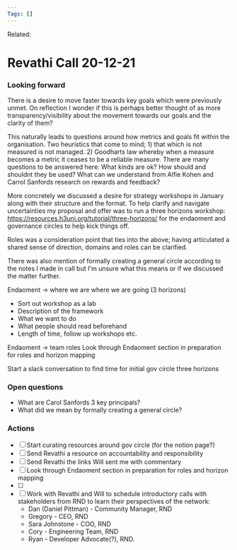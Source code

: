 ```yaml
---
Tags: []
---
```

Related: 
# Revathi Call 20-12-21

### Looking forward
There is a desire to move faster towards key goals which were previously unmet. On reflection I wonder if this is perhaps better thought of as more transparency/visibility about the movement towards our goals and the clarity of them? 

This naturally leads to questions around how metrics and goals fit within the organisation. Two heuristics that come to mind; 1) that which is not measured is not managed. 2) Goodharts law whereby when a measure becomes a metric it ceases to be a reliable measure. There are many questions to be answered here: What kinds are ok? How should and shouldnt they be used? What can we understand from Alfie Kohen and Carrol Sanfords research on rewards and feedback? 

More concretely we discussed a desire for strategy workshops in January along with their structure and the format. To help clarify and navigate uncertainties my proposal and offer was to run a three horizons workshop: https://resources.h3uni.org/tutorial/three-horizons/ for the endaoment and governance circles to help kick things off. 

Roles was a consideration point that ties into the above; having articulated a shared sense of direction, domains and roles can be clarified. 

There was also mention of formally creating a general circle according to the notes I made in call but I'm unsure what this means or if we discussed the matter further.

Endaoment -> where we are where we are going (3 horizons)
- Sort out workshop as a lab
- Description of the framework
- What we want to do
- What people should read beforehand
- Length of time, follow up workshops etc.

Endaoment -> team roles 
Look through Endaoment section in preparation for roles and horizon mapping

Start a slack conversation to find time for initial gov circle three horizons


### Open questions
- What are Carol Sanfords 3 key principals?
- What did we mean by formally creating a general circle?


### Actions
- [ ] Start curating resources around gov circle (for the notion page?)
- [ ] Send Revathi a resource on accountability and responsibility
- [ ] Send Revathi the links Will sent me with commentary 
- [ ] Look through Endaoment section in preparation for roles and horizon mapping
- [ ] 
- [ ] Work with Revathi and Will to schedule introductory calls with stakeholders from RND to learn their perspectives of the network:
	-   Dan (Daniel Pittman) - Community Manager, RND
	-   Gregory - CEO, RND
	-   Sara Johnstone - COO, RND
	-   Cory - Engineering Team, RND
	-   Ryan - Developer Advocate(?), RND.